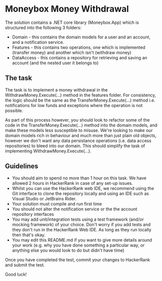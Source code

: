 # Moneybox Money Withdrawal

The solution contains a .NET core library (Moneybox.App) which is structured into the following 3 folders:

* Domain - this contains the domain models for a user and an account, and a notification service.
* Features - this contains two operations, one which is implemented (transfer money) and another which isn't (withdraw money)
* DataAccess - this contains a repository for retrieving and saving an account (and the nested user it belongs to)

## The task

The task is to implement a money withdrawal in the WithdrawMoney.Execute(...) method in the features folder. For consistency, the logic should be the same as the TransferMoney.Execute(...) method i.e. notifications for low funds and exceptions where the operation is not possible. 

As part of this process however, you should look to refactor some of the code in the TransferMoney.Execute(...) method into the domain models, and make these models less susceptible to misuse. We're looking to make our domain models rich in behaviour and much more than just plain old objects, however we don't want any data persistance operations (i.e. data access repositories) to bleed into our domain. This should simplify the task of implementing WithdrawMoney.Execute(...).

## Guidelines

* You should aim to spend no more than 1 hour on this task. We have allowed 2 hours in HackerRank in case of any set-up issues.
* Whilst you can use the HackerRank web IDE, we recommend using the Git interface to clone the repository locally and using an IDE such as Visual Studio or JetBrains Rider.
* Your solution must compile and run first time
* You should not alter the notification service or the the account repository interfaces
* You may add unit/integration tests using a test framework (and/or mocking framework) of your choice. Don't worry if you add tests and they don't run in the HackerRank Web IDE. As long as they run locally then that's okay.
* You may edit this README.md if you want to give more details around your work (e.g. why you have done something a particular way, or anything else you would look to do but didn't have time)

Once you have completed the test, commit your changes to HackerRank and submit the test.

Good luck!
